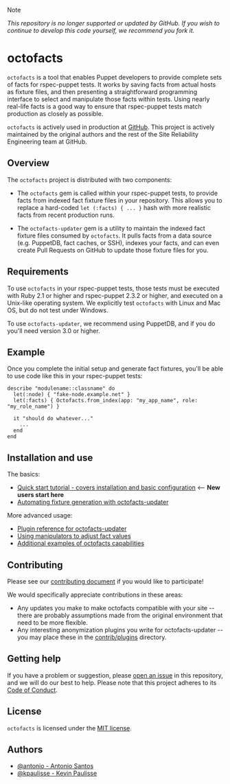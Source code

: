 >[!NOTE]
>_This repository is no longer supported or updated by GitHub. If you wish to continue to develop this code yourself, we recommend you fork it._</code>


# octofacts

`octofacts` is a tool that enables Puppet developers to provide complete sets of facts for rspec-puppet tests. It works by saving facts from actual hosts as fixture files, and then presenting a straightforward programming interface to select and manipulate those facts within tests. Using nearly real-life facts is a good way to ensure that rspec-puppet tests match production as closely as possible.

`octofacts` is actively used in production at [GitHub](https://github.com). This project is actively maintained by the original authors and the rest of the Site Reliability Engineering team at GitHub.

## Overview

The `octofacts` project is distributed with two components:

- The `octofacts` gem is called within your rspec-puppet tests, to provide facts from indexed fact fixture files in your repository. This allows you to replace a hard-coded `let (:facts) { ... }` hash with more realistic facts from recent production runs.

- The `octofacts-updater` gem is a utility to maintain the indexed fact fixture files consumed by `octofacts`. It pulls facts from a data source (e.g. PuppetDB, fact caches, or SSH), indexes your facts, and can even create Pull Requests on GitHub to update those fixture files for you.

## Requirements

To use `octofacts` in your rspec-puppet tests, those tests must be executed with Ruby 2.1 or higher and rspec-puppet 2.3.2 or higher, and executed on a Unix-like operating system. We explicitly test `octofacts` with Linux and Mac OS, but do not test under Windows.

To use `octofacts-updater`, we recommend using PuppetDB, and if you do you'll need version 3.0 or higher.

## Example

Once you complete the initial setup and generate fact fixtures, you'll be able to use code like this in your rspec-puppet tests:

```
describe "modulename::classname" do
  let(:node) { "fake-node.example.net" }
  let(:facts) { Octofacts.from_index(app: "my_app_name", role: "my_role_name") }

  it "should do whatever..."
    ...
  end
end
```

## Installation and use

The basics:

- [Quick start tutorial - covers installation and basic configuration](/doc/tutorial.md) <-- **New users start here**
- [Automating fixture generation with octofacts-updater](/doc/octofacts-updater.md)

More advanced usage:

- [Plugin reference for octofacts-updater](/doc/plugin-reference.md)
- [Using manipulators to adjust fact values](/doc/manipulators.md)
- [Additional examples of octofacts capabilities](/doc/more-examples.md)

## Contributing

Please see our [contributing document](CONTRIBUTING.md) if you would like to participate!

We would specifically appreciate contributions in these areas:

- Any updates you make to make octofacts compatible with your site -- there are probably assumptions made from the original environment that need to be more flexible.
- Any interesting anonymization plugins you write for octofacts-updater -- you may place these in the [contrib/plugins](/contrib/plugins) directory.

## Getting help

If you have a problem or suggestion, please [open an issue](https://github.com/github/octofacts/issues/new) in this repository, and we will do our best to help. Please note that this project adheres to its [Code of Conduct](/CODE_OF_CONDUCT.md).

## License

`octofacts` is licensed under the [MIT license](/LICENSE).

## Authors

- [@antonio - Antonio Santos](https://github.com/antonio)
- [@kpaulisse - Kevin Paulisse](https://github.com/kpaulisse)
